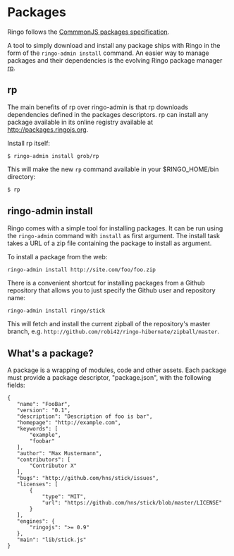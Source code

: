 # Packages

Ringo follows the [CommmonJS packages specification](http://wiki.commonjs.org/wiki/Packages/1.0).

A tool to simply download and install any package ships with Ringo in the form of the `ringo-admin install` command. An easier way to manage packages and their dependencies is the evolving Ringo package manager [rp](https://github.com/grob/rp).

rp
----

The main benefits of rp over ringo-admin is that rp downloads dependencies defined in the packages descriptors. rp can install any package available in its online registry available at <http://packages.ringojs.org>.

Install rp itself:

    $ ringo-admin install grob/rp

This will make the new `rp` command available in your $RINGO_HOME/bin directory:

    $ rp

ringo-admin install
-----------------------------

Ringo comes with a simple tool for installing packages. It can be run using the `ringo-admin` command with `install` as first argument. The install task takes a URL of a zip file containing the package to install as argument.

To install a package from the web:

    ringo-admin install http://site.com/foo/foo.zip

There is a convenient shortcut for installing packages from a Github repository that allows you to just specify the Github user and repository name:

    ringo-admin install ringo/stick

This will fetch and install the current zipball of the repository's master branch, e.g. `http://github.com/robi42/ringo-hibernate/zipball/master`.

What's a package?
--------------------

A package is a wrapping of modules, code and other assets. Each package must provide a package descriptor, "package.json", with the following fields:

    {
       "name": "FooBar",
       "version": "0.1",
       "description": "Description of foo is bar",
       "homepage": "http://example.com",
       "keywords": [
           "example",
           "foobar"
       ],
       "author": "Max Mustermann",
       "contributors": [
           "Contributor X"
       ],
       "bugs": "http://github.com/hns/stick/issues",
       "licenses": [
           {
               "type": "MIT",
               "url": "https://github.com/hns/stick/blob/master/LICENSE"
           }
       ],
       "engines": {
           "ringojs": ">= 0.9"
       },
       "main": "lib/stick.js"
    }


